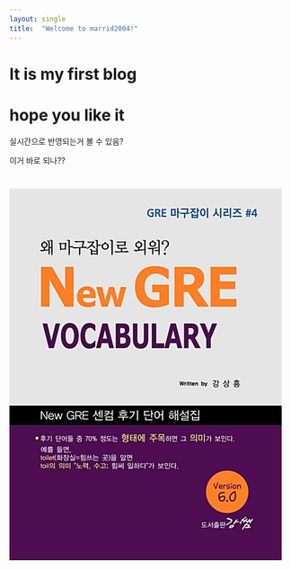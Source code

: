 ```yaml
---
layout: single
title:  "Welcome to marrid2004!"
---
```


# It is my first blog
# hope you like it

실시간으로 반영되는거 볼 수 있음?

이거 바로 되나??

# ![e622439399_1](../images/2022-03-30-first/e622439399_1.jpg)
